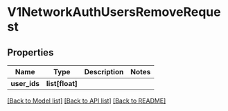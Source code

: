 # V1NetworkAuthUsersRemoveRequest

## Properties
Name | Type | Description | Notes
------------ | ------------- | ------------- | -------------
**user_ids** | **list[float]** |  | 

[[Back to Model list]](../README.md#documentation-for-models) [[Back to API list]](../README.md#documentation-for-api-endpoints) [[Back to README]](../README.md)


